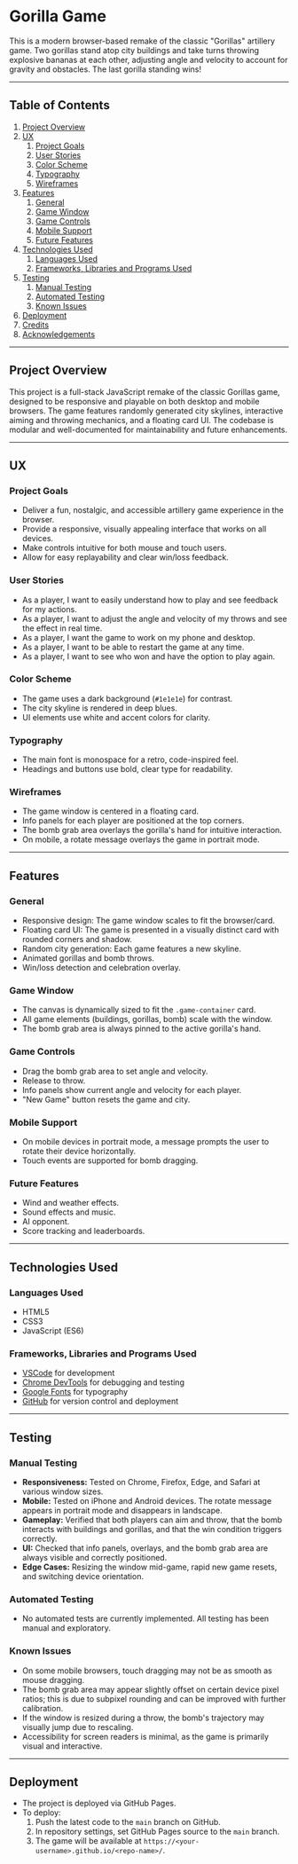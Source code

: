 # Gorilla Game

This is a modern browser-based remake of the classic "Gorillas" artillery game. Two gorillas stand atop city buildings and take turns throwing explosive bananas at each other, adjusting angle and velocity to account for gravity and obstacles. The last gorilla standing wins!

---

## Table of Contents

1. [Project Overview](#project-overview)
2. [UX](#ux)
   1. [Project Goals](#project-goals)
   2. [User Stories](#user-stories)
   3. [Color Scheme](#color-scheme)
   4. [Typography](#typography)
   5. [Wireframes](#wireframes)
3. [Features](#features)
   1. [General](#general)
   2. [Game Window](#game-window)
   3. [Game Controls](#game-controls)
   4. [Mobile Support](#mobile-support)
   5. [Future Features](#future-features)
4. [Technologies Used](#technologies-used)
   1. [Languages Used](#languages-used)
   2. [Frameworks, Libraries and Programs Used](#frameworks-libraries-and-programs-used)
5. [Testing](#testing)
   1. [Manual Testing](#manual-testing)
   2. [Automated Testing](#automated-testing)
   3. [Known Issues](#known-issues)
6. [Deployment](#deployment)
7. [Credits](#credits)
8. [Acknowledgements](#acknowledgements)

---

## Project Overview

This project is a full-stack JavaScript remake of the classic Gorillas game, designed to be responsive and playable on both desktop and mobile browsers. The game features randomly generated city skylines, interactive aiming and throwing mechanics, and a floating card UI. The codebase is modular and well-documented for maintainability and future enhancements.

---

## UX

### Project Goals

- Deliver a fun, nostalgic, and accessible artillery game experience in the browser.
- Provide a responsive, visually appealing interface that works on all devices.
- Make controls intuitive for both mouse and touch users.
- Allow for easy replayability and clear win/loss feedback.

### User Stories

- As a player, I want to easily understand how to play and see feedback for my actions.
- As a player, I want to adjust the angle and velocity of my throws and see the effect in real time.
- As a player, I want the game to work on my phone and desktop.
- As a player, I want to be able to restart the game at any time.
- As a player, I want to see who won and have the option to play again.

### Color Scheme

- The game uses a dark background (`#1e1e1e`) for contrast.
- The city skyline is rendered in deep blues.
- UI elements use white and accent colors for clarity.

### Typography

- The main font is monospace for a retro, code-inspired feel.
- Headings and buttons use bold, clear type for readability.

### Wireframes

- The game window is centered in a floating card.
- Info panels for each player are positioned at the top corners.
- The bomb grab area overlays the gorilla's hand for intuitive interaction.
- On mobile, a rotate message overlays the game in portrait mode.

---

## Features

### General

- Responsive design: The game window scales to fit the browser/card.
- Floating card UI: The game is presented in a visually distinct card with rounded corners and shadow.
- Random city generation: Each game features a new skyline.
- Animated gorillas and bomb throws.
- Win/loss detection and celebration overlay.

### Game Window

- The canvas is dynamically sized to fit the `.game-container` card.
- All game elements (buildings, gorillas, bomb) scale with the window.
- The bomb grab area is always pinned to the active gorilla's hand.

### Game Controls

- Drag the bomb grab area to set angle and velocity.
- Release to throw.
- Info panels show current angle and velocity for each player.
- "New Game" button resets the game and city.

### Mobile Support

- On mobile devices in portrait mode, a message prompts the user to rotate their device horizontally.
- Touch events are supported for bomb dragging.

### Future Features

- Wind and weather effects.
- Sound effects and music.
- AI opponent.
- Score tracking and leaderboards.

---

## Technologies Used

### Languages Used

- HTML5
- CSS3
- JavaScript (ES6)

### Frameworks, Libraries and Programs Used

- [VSCode](https://code.visualstudio.com/) for development
- [Chrome DevTools](https://developer.chrome.com/docs/devtools/) for debugging and testing
- [Google Fonts](https://fonts.google.com/) for typography
- [GitHub](https://github.com/) for version control and deployment

---

## Testing

### Manual Testing

- **Responsiveness:** Tested on Chrome, Firefox, Edge, and Safari at various window sizes.
- **Mobile:** Tested on iPhone and Android devices. The rotate message appears in portrait mode and disappears in landscape.
- **Gameplay:** Verified that both players can aim and throw, that the bomb interacts with buildings and gorillas, and that the win condition triggers correctly.
- **UI:** Checked that info panels, overlays, and the bomb grab area are always visible and correctly positioned.
- **Edge Cases:** Resizing the window mid-game, rapid new game resets, and switching device orientation.

### Automated Testing

- No automated tests are currently implemented. All testing has been manual and exploratory.

### Known Issues

- On some mobile browsers, touch dragging may not be as smooth as mouse dragging.
- The bomb grab area may appear slightly offset on certain device pixel ratios; this is due to subpixel rounding and can be improved with further calibration.
- If the window is resized during a throw, the bomb's trajectory may visually jump due to rescaling.
- Accessibility for screen readers is minimal, as the game is primarily visual and interactive.

---

## Deployment

- The project is deployed via GitHub Pages.
- To deploy:
  1. Push the latest code to the `main` branch on GitHub.
  2. In repository settings, set GitHub Pages source to the `main` branch.
  3. The game will be available at `https://<your-username>.github.io/<repo-name>/`.

